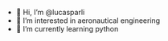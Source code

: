 - 👋 Hi, I’m @lucasparli
- 👀 I’m interested in aeronautical engineering
- 🌱 I’m currently learning python


<!---
lucasparli/lucasparli is a ✨ special ✨ repository because its `README.md` (this file) appears on your GitHub profile.
You can click the Preview link to take a look at your changes.
--->
